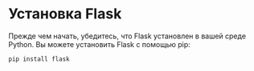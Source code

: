 # Установка Flask

Прежде чем начать, убедитесь, что Flask установлен в вашей среде Python. Вы можете установить Flask с помощью pip:

```
pip install flask
```
